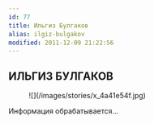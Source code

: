 ```yaml
---
id: 77
title: Ильгиз Булгаков
alias: ilgiz-bulgakov
modified: 2011-12-09 21:22:56
---
```


## ИЛЬГИЗ БУЛГАКОВ

<figure>
![](/images/stories/x_4a41e54f.jpg)
</figure>

Информация обрабатывается…

